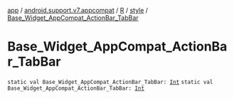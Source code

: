 [app](../../../index.md) / [android.support.v7.appcompat](../../index.md) / [R](../index.md) / [style](index.md) / [Base_Widget_AppCompat_ActionBar_TabBar](.)

# Base_Widget_AppCompat_ActionBar_TabBar

`static val Base_Widget_AppCompat_ActionBar_TabBar: `[`Int`](https://kotlinlang.org/api/latest/jvm/stdlib/kotlin/-int/index.html)
`static val Base_Widget_AppCompat_ActionBar_TabBar: `[`Int`](https://kotlinlang.org/api/latest/jvm/stdlib/kotlin/-int/index.html)